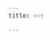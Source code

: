 ```yaml
---
title: ००९

---
```

<div class="js_include" includetitle="false" newlevelforh1="2" unfilled url="../vetAla-panchavimshatikA/002/"></div>